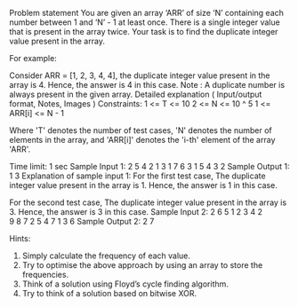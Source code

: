 Problem statement
You are given an array ‘ARR’ of size ‘N’ containing each number between 1 and ‘N’ - 1 at least once. There is a single integer value that is present in the array twice. Your task is to find the duplicate integer value present in the array.

For example:

Consider ARR = [1, 2, 3, 4, 4], the duplicate integer value present in the array is 4. Hence, the answer is 4 in this case.
Note :
A duplicate number is always present in the given array.
Detailed explanation ( Input/output format, Notes, Images )
Constraints:
1 <=  T  <= 10
2 <=  N <= 10 ^ 5
1 <=  ARR[i]  <= N - 1

Where 'T' denotes the number of test cases, 'N' denotes the number of elements in the array, and 'ARR[i]' denotes the 'i-th' element of the array 'ARR'.

Time limit: 1 sec
Sample Input 1:
2
5
4 2 1 3 1
7
6 3 1 5 4 3 2
Sample Output 1:
1
3
Explanation of sample input 1:
For the first test case, 
The duplicate integer value present in the array is 1. Hence, the answer is 1 in this case.

For the second test case,
The duplicate integer value present in the array is 3. Hence, the answer is 3 in this case.
Sample Input 2:
2
6 
5 1 2 3 4 2  
9
8 7 2 5 4 7 1 3 6
Sample Output 2:
2
7


Hints:
1. Simply calculate the frequency of each value.
2. Try to optimise the above approach by using an array to store the frequencies.
3. Think of a solution using Floyd’s cycle finding algorithm.
4. Try to think of a solution based on bitwise XOR.
